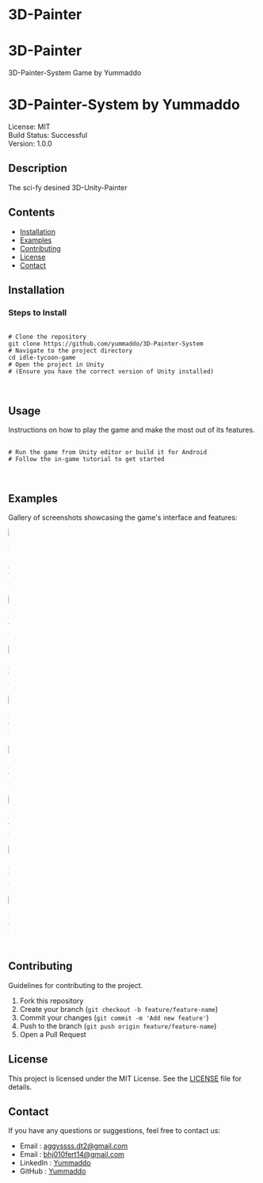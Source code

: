 # 3D-Painter
3D-Painter
=======
<!DOCTYPE html>
<html lang="en">
<head>
    <meta charset="UTF-8">
    <meta name="viewport" content="width=device-width, initial-scale=1.0">
    3D-Painter-System Game by Yummaddo
</head>
<body>
    <h1>3D-Painter-System by Yummaddo</h1>
    <div class="badge">License: MIT</div>
    <div class="badge">Build Status: Successful</div>
    <div class="badge">Version: 1.0.0</div>
    <h2>Description</h2>
    <p>The sci-fy desined 3D-Unity-Painter</p>
    <h2>Contents</h2>
    <ul>
        <li><a href="#installation">Installation</a></li>
        <li><a href="#examples">Examples</a></li>
        <li><a href="#contributing">Contributing</a></li>
        <li><a href="#license">License</a></li>
        <li><a href="#contact">Contact</a></li>
    </ul>
    <h2 id="installation">Installation</h2>
    <h3>Steps to Install</h3>
    <pre>
        <code>
# Clone the repository
git clone https://github.com/yummaddo/3D-Painter-System
# Navigate to the project directory
cd idle-tycoon-game
# Open the project in Unity
# (Ensure you have the correct version of Unity installed)
        </code>
    </pre>
    <h2 id="usage">Usage</h2>
    <p>Instructions on how to play the game and make the most out of its features.</p>
    <pre>
        <code>
# Run the game from Unity editor or build it for Android
# Follow the in-game tutorial to get started
        </code>
    </pre>
    <h2 id="examples">Examples</h2>
    <p>Gallery of screenshots showcasing the game's interface and features:</p>
    <div class="comparison-container"style="max-width: 0.45; height: auto;">
        <img src="doc/1.png" alt="no batch" style="display: flex; justify-content: space-between; align-items: center;">
        <img src="doc/2.png" alt="batch" style="display: flex; justify-content: space-between; align-items: center;">
        <img src="doc/3.png" alt="batch" style="display: flex; justify-content: space-between; align-items: center;">
        <img src="doc/4.png" alt="batch" style="display: flex; justify-content: space-between; align-items: center;">
        <img src="doc/5.png" alt="batch" style="display: flex; justify-content: space-between; align-items: center;">
        <img src="doc/6.png" alt="batch" style="display: flex; justify-content: space-between; align-items: center;">
        <img src="doc/7.png" alt="batch" style="display: flex; justify-content: space-between; align-items: center;">
        <img src="doc/8.png" alt="batch" style="display: flex; justify-content: space-between; align-items: center;">
    </div>
    <h2 id="contributing">Contributing</h2>
    <p>Guidelines for contributing to the project.</p>
    <ol>
        <li>Fork this repository</li>
        <li>Create your branch (<code>git checkout -b feature/feature-name</code>)</li>
        <li>Commit your changes (<code>git commit -m 'Add new feature'</code>)</li>
        <li>Push to the branch (<code>git push origin feature/feature-name</code>)</li>
        <li>Open a Pull Request</li>
    </ol>
    <h2 id="license">License</h2>
    <p>This project is licensed under the MIT License. See the <a href="LICENSE">LICENSE</a> file for details.</p>
    <h2 id="contact">Contact</h2>
    <p>If you have any questions or suggestions, feel free to contact us:</p>
    <ul>
        <li>Email    : <a href="mailto:aggyssss.dt2@gmail.com">aggyssss.dt2@gmail.com</a></li>
        <li>Email    : <a href="mailto:bhj010fert14@gmail.com">bhj010fert14@gmail.com</a></li>
        <li>LinkedIn : <a href="https://www.linkedin.com/in/voytusik-ivan-609aaa281/">Yummaddo</a></li>
        <li>GitHub   : <a href="https://github.com/yummaddo">Yummaddo</a></li>
    </ul>
</body>
</html>